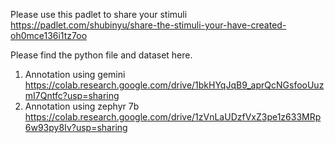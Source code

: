 Please use this padlet to share your stimuli
https://padlet.com/shubinyu/share-the-stimuli-your-have-created-oh0mce136i1tz7oo

Please find the python file and dataset here.
1. Annotation using gemini
https://colab.research.google.com/drive/1bkHYqJqB9_aprQcNGsfooUuzmI7Qntfc?usp=sharing
2. Annotation using zephyr 7b
https://colab.research.google.com/drive/1zVnLaUDzfVxZ3pe1z633MRp6w93py8Iv?usp=sharing
